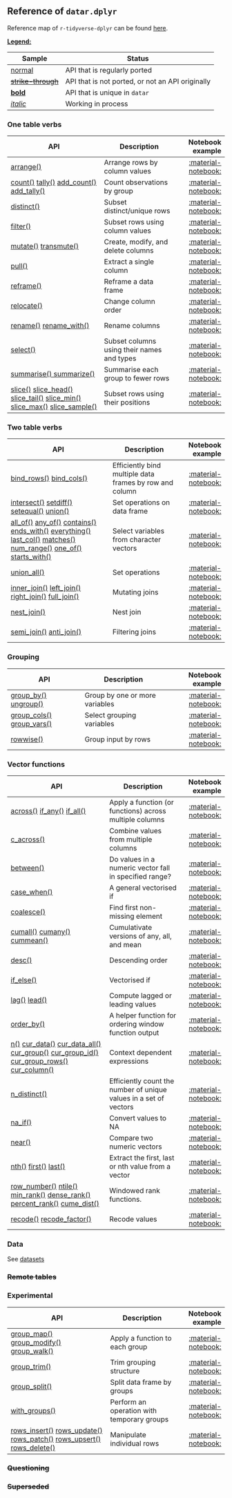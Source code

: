 <style>
.md-typeset__table {
   min-width: 100%;
}

.md-typeset table:not([class]) {
    display: table;
    max-width: 80%;
}
</style>

## Reference of `datar.dplyr`

Reference map of `r-tidyverse-dplyr` can be found [here][1].

<u>**Legend:**</u>

|Sample|Status|
|---|---|
|[normal]()|API that is regularly ported|
|<s>[strike-through]()</s>|API that is not ported, or not an API originally|
|[**bold**]()|API that is unique in `datar`|
|[_italic_]()|Working in process|

### One table verbs

|API|Description|Notebook example|
|---|---|---:|
|[arrange()][2]|Arrange rows by column values| [:material-notebook:][3] |
|[count()][4] [tally()][5] [add_count()][6] [add_tally()][7]|Count observations by group| [:material-notebook:][8] |
|[distinct()][9]|Subset distinct/unique rows| [:material-notebook:][10] |
|[filter()][11]|Subset rows using column values| [:material-notebook:][12] |
|[mutate()][13] [transmute()][14]|Create, modify, and delete columns| [:material-notebook:][15] |
|[pull()][16]|Extract a single column| [:material-notebook:][17] |
|[reframe()][142]|Reframe a data frame| [:material-notebook:][142] |
|[relocate()][18]|Change column order| [:material-notebook:][19] |
|[rename()][20] [rename_with()][21]|Rename columns| [:material-notebook:][22] |
|[select()][23]|	Subset columns using their names and types| [:material-notebook:][24] |
|[summarise() summarize()][25]| Summarise each group to fewer rows| [:material-notebook:][26] |
|[slice()][27] [slice_head()][28] [slice_tail()][29] [slice_min()][30] [slice_max()][31] [slice_sample()][32]| Subset rows using their positions| [:material-notebook:][33] |

### Two table verbs

|API|Description|Notebook example|
|---|---|---:|
|[bind_rows()][34] [bind_cols()][35]|Efficiently bind multiple data frames by row and column|[:material-notebook:][36]|
|[intersect()][37] [setdiff()][38] [setequal()][39] [union()][40]|Set operations on data frame|[:material-notebook:][41]|
|[all_of()][42] [any_of()][43] [contains()][44] [ends_with()][45] [everything()][46] [last_col()][47] [matches()][48] [num_range()][49] [one_of()][50] [starts_with()][51]|Select variables from character vectors|[:material-notebook:][52]|
|[union_all()][53]|Set operations|[:material-notebook:][54]|
|[inner_join()][55] [left_join()][56] [right_join()][57] [full_join()][58]|Mutating joins|[:material-notebook:][59]|
|[nest_join()][60]|Nest join|[:material-notebook:][61]|
|[semi_join()][62] [anti_join()][63]|Filtering joins|[:material-notebook:][64]|

### Grouping

|API|Description|Notebook example|
|---|---|---:|
|[group_by()][65] [ungroup()][66]|Group by one or more variables|[:material-notebook:][67]|
|[group_cols() group_vars()][68]|Select grouping variables|[:material-notebook:][69]|
|[rowwise()][70]|Group input by rows|[:material-notebook:][71]|

### Vector functions

|API|Description|Notebook example|
|---|---|---:|
|[across()][72] [if_any()][73] [if_all()][74]|Apply a function (or functions) across multiple columns|[:material-notebook:][75]|
|[c_across()][76]|Combine values from multiple columns|[:material-notebook:][77]|
|[between()][78]|Do values in a numeric vector fall in specified range?|[:material-notebook:][79]|
|[case_when()][80]|A general vectorised if|[:material-notebook:][81]|
|[coalesce()][82]|Find first non-missing element|[:material-notebook:][83]|
|[cumall()][84] [cumany()][85] [cummean()][86]|Cumulativate versions of any, all, and mean|[:material-notebook:][87]|
|[desc()][88]|Descending order|[:material-notebook:][89]|
|[if_else()][90]|Vectorised if|[:material-notebook:][91]|
|[lag()][92] [lead()][93]|Compute lagged or leading values|[:material-notebook:][94]|
|[order_by()][95]|A helper function for ordering window function output|[:material-notebook:][96]|
|[n()][97] [cur_data()][98] [cur_data_all()][99] [cur_group()][100] [cur_group_id()][101] [cur_group_rows()][102] [cur_column()][103]|Context dependent expressions|[:material-notebook:][104]|
|[n_distinct()][105]|Efficiently count the number of unique values in a set of vectors|[:material-notebook:][106]|
|[na_if()][107]|Convert values to NA|[:material-notebook:][108]|
|[near()][109]|Compare two numeric vectors|[:material-notebook:][110]|
|[nth()][111] [first()][112] [last()][113]|Extract the first, last or nth value from a vector|[:material-notebook:][114]|
|[row_number()][115] [ntile()][116] [min_rank()][117] [dense_rank()][118] [percent_rank()][119] [cume_dist()][120]|Windowed rank functions.|[:material-notebook:][121]|
|[recode()][122] [recode_factor()][123]|Recode values|[:material-notebook:][124]|

### Data

See [datasets][125]

### <s>Remote tables</s>

### Experimental

|API|Description|Notebook example|
|---|---|---:|
|[group_map()][126] [group_modify()][127] [group_walk()][128]|Apply a function to each group|[:material-notebook:][129]|
|[group_trim()][130]|Trim grouping structure|[:material-notebook:][131]|
|[group_split()][132]|Split data frame by groups|[:material-notebook:][133]|
|[with_groups()][134]|Perform an operation with temporary groups|[:material-notebook:][135]|
|[rows_insert()][136] [rows_update()][137] [rows_patch()][138] [rows_upsert()][139] [rows_delete()][140]|Manipulate individual rows|[:material-notebook:][141]|

### <s>Questioning</s>

### <s>Superseded</s>


[1]: https://dplyr.tidyverse.org/reference/index.html
[2]: ../../api/datar.apis.dplyr/#datar.apis.dplyr.arrange
[3]: ../../notebooks/arrange
[4]: ../../api/datar.apis.dplyr/#datar.apis.dplyr.count
[5]: ../../api/datar.apis.dplyr/#datar.apis.dplyr.tally
[6]: ../../api/datar.apis.dplyr/#datar.apis.dplyr.add_count
[7]: ../../api/datar.apis.dplyr/#datar.apis.dplyr.add_tally
[8]: ../../notebooks/count
[9]: ../../api/datar.apis.dplyr/#datar.apis.dplyr.distinct
[10]: ../../notebooks/distinct
[11]: ../../api/datar.apis.dplyr/#datar.apis.dplyr.filter
[12]: ../../notebooks/filter
[13]: ../../api/datar.apis.dplyr/#datar.apis.dplyr.mutate
[14]: ../../api/datar.apis.dplyr/#datar.apis.dplyr.transmutate
[15]: ../../notebooks/mutate
[16]: ../../api/datar.apis.dplyr/#datar.apis.dplyr.pull
[17]: ../../notebooks/pull
[18]: ../../api/datar.apis.dplyr/#datar.apis.dplyr.relocate
[19]: ../../notebooks/relocate
[20]: ../../api/datar.apis.dplyr/#datar.apis.dplyr.rename
[21]: ../../api/datar.apis.dplyr/#datar.apis.dplyr.rename_with
[22]: ../../notebooks/rename
[23]: ../../api/datar.apis.dplyr/#datar.apis.dplyr.select
[24]: ../../notebooks/select
[25]: ../../api/datar.apis.dplyr/#datar.apis.dplyr.summarise
[26]: ../../notebooks/summarise
[27]: ../../api/datar.apis.dplyr/#datar.apis.dplyr.slice
[28]: ../../api/datar.apis.dplyr/#datar.apis.dplyr.slice_head
[29]: ../../api/datar.apis.dplyr/#datar.apis.dplyr.slice_tail
[30]: ../../api/datar.apis.dplyr/#datar.apis.dplyr.slice_min
[31]: ../../api/datar.apis.dplyr/#datar.apis.dplyr.slice_max
[32]: ../../api/datar.apis.dplyr/#datar.apis.dplyr.slice_sample
[33]: ../../notebooks/slice
[34]: ../../api/datar.apis.dplyr/#datar.apis.dplyr.bind_rows
[35]: ../../api/datar.apis.dplyr/#datar.apis.dplyr.bind_cols
[36]: ../../notebooks/bind
[37]: ../../api/datar.base.verbs/#datar.base.verbs.intersect
[38]: ../../api/datar.base.verbs/#datar.base.verbs.setdiff
[39]: ../../api/datar.base.verbs/#datar.base.verbs.seqequal
[40]: ../../api/datar.base.verbs/#datar.base.verbs.union
[41]: ../../notebooks/setops
[42]: ../../api/datar.apis.dplyr/#datar.apis.dplyr.all_of
[43]: ../../api/datar.apis.dplyr/#datar.apis.dplyr.any_of
[44]: ../../api/datar.apis.dplyr/#datar.apis.dplyr.contains
[45]: ../../api/datar.apis.dplyr/#datar.apis.dplyr.ends_with
[46]: ../../api/datar.apis.dplyr/#datar.apis.dplyr.everything
[47]: ../../api/datar.apis.dplyr/#datar.apis.dplyr.last_col
[48]: ../../api/datar.apis.dplyr/#datar.apis.dplyr.matches
[49]: ../../api/datar.apis.dplyr/#datar.apis.dplyr.num_range
[50]: ../../api/datar.apis.dplyr/#datar.apis.dplyr.one_of
[51]: ../../api/datar.apis.dplyr/#datar.apis.dplyr.starts_with
[52]: ../../notebooks/select
[53]: ../../api/datar.apis.dplyr/#datar.apis.dplyr.union_all
[54]: ../../notebooks/select
[55]: ../../api/datar.apis.dplyr/#datar.apis.dplyr.inner_join
[56]: ../../api/datar.apis.dplyr/#datar.apis.dplyr.left_join
[57]: ../../api/datar.apis.dplyr/#datar.apis.dplyr.right_join
[58]: ../../api/datar.apis.dplyr/#datar.apis.dplyr.full_join
[59]: ../../notebooks/mutate-joins
[60]: ../../api/datar.apis.dplyr/#datar.apis.dplyr.nest_join
[61]: ../../notebooks/nest-join
[62]: ../../api/datar.apis.dplyr/#datar.apis.dplyr.semi_join
[63]: ../../api/datar.apis.dplyr/#datar.apis.dplyr.anti_join
[64]: ../../notebooks/filter-joins
[65]: ../../api/datar.apis.dplyr/#datar.apis.dplyr.group_by
[66]: ../../api/datar.apis.dplyr/#datar.apis.dplyr.ungroup
[67]: ../../notebooks/group_by
[68]: ../../api/datar.apis.dplyr/#datar.apis.dplyr.group_vars
[69]: ../../notebooks/group_by
[70]: ../../api/datar.apis.dplyr/#datar.apis.dplyr.rowwise
[71]: ../../notebooks/rowwise
[72]: ../../api/datar.apis.dplyr/#datar.apis.dplyr.across
[73]: ../../api/datar.apis.dplyr/#datar.apis.dplyr.if_any
[74]: ../../api/datar.apis.dplyr/#datar.apis.dplyr.if_all
[75]: ../../notebooks/across
[76]: ../../api/datar.apis.dplyr/#datar.apis.dplyr.c_across
[77]: ../../notebooks/across
[78]: ../../api/datar.apis.dplyr/#datar.apis.dplyr.between
[79]: ../../notebooks/between
[80]: ../../api/datar.apis.dplyr/#datar.apis.dplyr.case_when
[81]: ../../notebooks/case_when
[82]: ../../api/datar.apis.dplyr/#datar.apis.dplyr.coalesce
[83]: ../../notebooks/coalesce
[84]: ../../api/datar.apis.dplyr/#datar.apis.dplyr.cumall
[85]: ../../api/datar.apis.dplyr/#datar.apis.dplyr.cumany
[86]: ../../api/datar.apis.dplyr/#datar.apis.dplyr.cummean
[87]: ../../notebooks/cumall
[88]: ../../api/datar.apis.dplyr/#datar.apis.dplyr.desc
[89]: ../../notebooks/desc
[90]: ../../api/datar.apis.dplyr/#datar.apis.dplyr.if_else
[91]: ../../notebooks/case_when
[92]: ../../api/datar.apis.dplyr/#datar.apis.dplyr.lag
[93]: ../../api/datar.apis.dplyr/#datar.apis.dplyr.lead
[94]: ../../notebooks/lead-lag
[95]: ../../api/datar.apis.dplyr/#datar.apis.dplyr.order_by
[96]: ../../notebooks/lead-lag
[97]: ../../api/datar.apis.dplyr/#datar.apis.dplyr.n
[98]: ../../api/datar.apis.dplyr/#datar.apis.dplyr.cur_data
[99]: ../../api/datar.apis.dplyr/#datar.apis.dplyr.cur_data_all
[100]: ../../api/datar.apis.dplyr/#datar.apis.dplyr.cur_group
[101]: ../../api/datar.apis.dplyr/#datar.apis.dplyr.cur_group_id
[102]: ../../api/datar.apis.dplyr/#datar.apis.dplyr.cur_group_rows
[103]: ../../api/datar.apis.dplyr/#datar.apis.dplyr.cur_column
[104]: ../../notebooks/context
[105]: ../../api/datar.apis.dplyr/#datar.apis.dplyr.n_distinct
[106]: ../../notebooks/distinct
[107]: ../../api/datar.apis.dplyr/#datar.apis.dplyr.na_if
[108]: ../../notebooks/na_if
[109]: ../../api/datar.apis.dplyr/#datar.apis.dplyr.near
[110]: ../../notebooks/near
[111]: ../../api/datar.apis.dplyr/#datar.apis.dplyr.nth
[112]: ../../api/datar.apis.dplyr/#datar.apis.dplyr.first
[113]: ../../api/datar.apis.dplyr/#datar.apis.dplyr.last
[114]: ../../notebooks/nth
[115]: ../../api/datar.apis.dplyr/#datar.apis.dplyr.row_number
[116]: ../../api/datar.apis.dplyr/#datar.apis.dplyr.ntile
[117]: ../../api/datar.apis.dplyr/#datar.apis.dplyr.min_rank
[118]: ../../api/datar.apis.dplyr/#datar.apis.dplyr.dense_rank
[119]: ../../api/datar.apis.dplyr/#datar.apis.dplyr.percent_rank
[120]: ../../api/datar.apis.dplyr/#datar.apis.dplyr.cume_dist
[121]: ../../notebooks/ranking
[122]: ../../api/datar.apis.dplyr/#datar.apis.dplyr.recode
[123]: ../../api/datar.apis.dplyr/#datar.apis.dplyr.recode_factor
[124]: ../../notebooks/recode
[125]: ../datasets
[126]: ../../api/datar.apis.dplyr/#datar.apis.dplyr.group_map
[127]: ../../api/datar.apis.dplyr/#datar.apis.dplyr.group_modify
[128]: ../../api/datar.apis.dplyr/#datar.apis.dplyr.group_walk
[129]: ../../notebooks/group_map
[130]: ../../api/datar.apis.dplyr/#datar.apis.dplyr.group_trim
[131]: ../../notebooks/group_trim
[132]: ../../api/datar.apis.dplyr/#datar.apis.dplyr.group_split
[133]: ../../notebooks/group_split
[134]: ../../api/datar.apis.dplyr/#datar.apis.dplyr.with_groups
[135]: ../../notebooks/with_groups
[136]: ../../api/datar.apis.dplyr/#datar.apis.dplyr.rows_insert
[137]: ../../api/datar.apis.dplyr/#datar.apis.dplyr.rows_update
[138]: ../../api/datar.apis.dplyr/#datar.apis.dplyr.rows_patch
[139]: ../../api/datar.apis.dplyr/#datar.apis.dplyr.rows_upsert
[140]: ../../api/datar.apis.dplyr/#datar.apis.dplyr.rows_delete
[141]: ../../notebooks/rows
[142]: ../../notebooks/reframe
